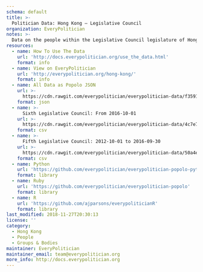 ```yaml
---
schema: default
title: >-
  Politician Data: Hong Kong — Legislative Council
organization: EveryPolitician
notes: >-
  Data on the people within the Legislative Council legislature of Hong Kong.
resources:
  - name: How To Use The Data
    url: 'http://docs.everypolitician.org/use_the_data.html'
    format: info
  - name: View on EveryPolitician
    url: 'http://everypolitician.org/hong-kong/'
    format: info
  - name: All Data as Popolo JSON
    url: >-
      https://cdn.rawgit.com/everypolitician/everypolitician-data/f35913a714f1f617865555c13bfefe2f973137c5/data/Hong_Kong/Legislative_Council/ep-popolo-v1.0.json
    format: json
  - name: >-
      Sixth Legislative Council: From 2016-10-01
    url: >-
      https://cdn.rawgit.com/everypolitician/everypolitician-data/4c7e7801b72ffefa9c1862179401001dc0ce2186/data/Hong_Kong/Legislative_Council/term-6.csv
    format: csv
  - name: >-
      Fifth Legislative Council: 2012-10-01 to 2016-09-30
    url: >-
      https://cdn.rawgit.com/everypolitician/everypolitician-data/50a4e7668c054d42617f5eeaf50310f110203c29/data/Hong_Kong/Legislative_Council/term-5.csv
    format: csv
  - name: Python
    url: 'https://github.com/everypolitician/everypolitician-popolo-python'
    format: library
  - name: Ruby
    url: 'https://github.com/everypolitician/everypolitician-popolo'
    format: library
  - name: R
    url: 'https://github.com/ajparsons/everypoliticianR'
    format: library
last_modified: 2018-11-27T20:30:13
license: ''
category:
  - Hong Kong
  - People
  - Groups & Bodies
maintainer: EveryPolitician
maintainer_email: team@everypolitician.org
more_info: http://docs.everypolitician.org
---
```

